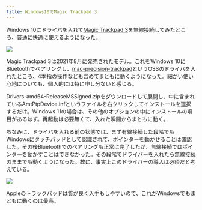 ```yaml
---
title: Windows10でMagic Trackpad 3
---
```

Windows 10にドライバを入れて[Magic Trackpad 3](https://www.amazon.co.jp/dp/B09BTT6FJ9)を無線接続してみたところ、普通に快適に使えるようになった。

![](https://lh3.googleusercontent.com/Lh6xdEHWEZ0ABZ0NuMXo7cYVGmEKxB1k1WACPfZ4UQWkl2H9WeDOKUAfx4M5ykr9PjuCB4A-JE4h3DgMoc6av0_Utb1YIdeZsxgv-P8cUTjYfmuIO1f8LIHYXzZIENCho4WUT-ZpKu0HR_D5G6SuhHBLoW0q4ruDckKesBDVdNL3wYmmmOigv_ZHmBBfMQ)

Magic Trackpad 3は2021年8月に発売されたモデル。これをWindows 10にBluetoothでペアリングし、[mac-precision-trackpad](https://github.com/imbushuo/mac-precision-touchpad)というOSSのドライバを入れたところ、4本指の操作なども含めてまともに動くようになった。細かい使い心地についても、個人的には特に申し分ないと感じる。

Drivers-amd64-ReleaseMSSigned.zipをダウンロードして展開し、中に含まれているAmtPtpDevice.infというファイルを右クリックしてインストールを選択するだけ。Windows 11の場合は、その他のオプションの中にインストールの項目があるはず。再起動は必要無くて、入れた瞬間からまともに動く。

ちなみに、ドライバを入れる前の状態では、まず有線接続した段階でもWindowsにタッチパッドとして認識されて、ポインターを動かせることは確認した。その後Bluetoothでのペアリングも正常に完了したが、無線接続ではポインターを動かすことはできなかった。その段階でドライバーを入れたら無線接続のままでも動くようになった。故に、事実上このドライバーの導入は必須だと考えている。

![](https://lh3.googleusercontent.com/hrpLsCL-QE5K_EegLAD6nJ9eTZkLoq36-W5UO3T0xSe6aCs-LdG2eWgQCVXbpCUtOv-z5Hv8Unwft64ImaAyV-PiWzYzTZ3nI_AdO8472n2H7Wpb3352Gyy7aWtTIQU5aja6gVVXIyKFXBHF4uIr_Ukh4sTRALizRCAAeyc8c24disCpm7g-dEFiyMRP1g)

Appleのトラックパッドは質が良く入手もしやすいので、これがWindowsでもまともに動くのは最高。
